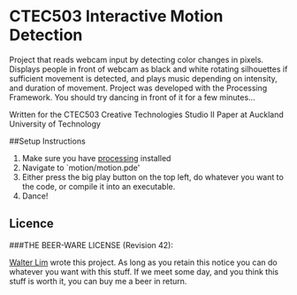 # CTEC503 Interactive Motion Detection

Project that reads webcam input by detecting color changes in pixels. Displays people in front of webcam as black and white rotating silhouettes if sufficient movement is detected, and plays music depending on intensity, and duration of movement. Project was developed with the Processing Framework. You should try dancing in front of it for a few minutes...

Written for the CTEC503 Creative Technologies Studio II Paper at Auckland University of Technology

##Setup Instructions

1.  Make sure you have [processing](https://processing.org/) installed
2.  Navigate to `motion/motion.pde'
3.  Either press the big play button on the top left, do whatever you want to the code, or compile it into an executable.
4.  Dance!


## Licence

###THE BEER-WARE LICENSE (Revision 42):

[Walter Lim](mailto:waltissomewhere@gmail.com) wrote this project.  As long as you retain this notice you can do whatever you want with this stuff. If we meet some day, and you think this stuff is worth it, you can buy me a beer in return.

